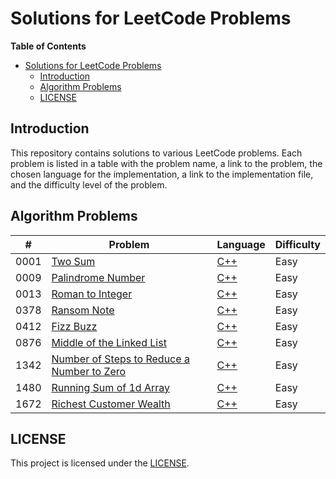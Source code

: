 # Solutions for LeetCode Problems

**Table of Contents**

- [Solutions for LeetCode Problems](#solutions-for-leetcode-problems)
  - [Introduction](#introduction)
  - [Algorithm Problems](#algorithm-problems)
  - [LICENSE](#license)

## Introduction

This repository contains solutions to various LeetCode problems. Each problem is listed in a table with the problem name, a link to the problem, the chosen language for the implementation, a link to the implementation file, and the difficulty level of the problem.

## Algorithm Problems

| #    | Problem                                            | Language       | Difficulty |
| ---- | -------------------------------------------------- | -------------- | ---------- |
| 0001 | [Two Sum][0001]                                    | [C++][0001cpp] | Easy       |
| 0009 | [Palindrome Number][0009]                          | [C++][0009cpp] | Easy       |
| 0013 | [Roman to Integer][0013]                           | [C++][0013cpp] | Easy       |
| 0378 | [Ransom Note][0378]                                | [C++][0378cpp] | Easy       |
| 0412 | [Fizz Buzz][0412]                                  | [C++][0412cpp] | Easy       |
| 0876 | [Middle of the Linked List][0876]                  | [C++][0876cpp] | Easy       |
| 1342 | [Number of Steps to Reduce a Number to Zero][1342] | [C++][1342cpp] | Easy       |
| 1480 | [Running Sum of 1d Array][1480]                    | [C++][1480cpp] | Easy       |
| 1672 | [Richest Customer Wealth][1672]                    | [C++][1672cpp] | Easy       |

## LICENSE

This project is licensed under the [LICENSE](LICENSE).

<!-- links -->

[0001]: https://leetcode.com/problems/two-sum/
[0001cpp]: https://leetcode.com/submissions/detail/948426050/
[0009]: https://leetcode.com/problems/palindrome-number/
[0009cpp]: https://leetcode.com/submissions/detail/948438457/
[0013]: https://leetcode.com/problems/roman-to-integer/
[0013cpp]: https://leetcode.com/submissions/detail/949360425/
[0378]: https://leetcode.com/problems/ransom-note/
[0378cpp]: https://leetcode.com/submissions/detail/948437602/
[0412]: https://leetcode.com/problems/fizz-buzz/
[0412cpp]: https://leetcode.com/submissions/detail/1036866232/
[0876]: https://leetcode.com/problems/middle-of-the-linked-list/
[0876cpp]: https://leetcode.com/submissions/detail/1036903851/
[1342]: https://leetcode.com/problems/number-of-steps-to-reduce-a-number-to-zero/
[1342cpp]: https://leetcode.com/submissions/detail/1036875175/
[1480]: https://leetcode.com/problems/running-sum-of-1d-array/
[1480cpp]: https://leetcode.com/submissions/detail/1036830470/
[1672]: https://leetcode.com/problems/richest-customer-wealth/
[1672cpp]: https://leetcode.com/submissions/detail/1036852316/
